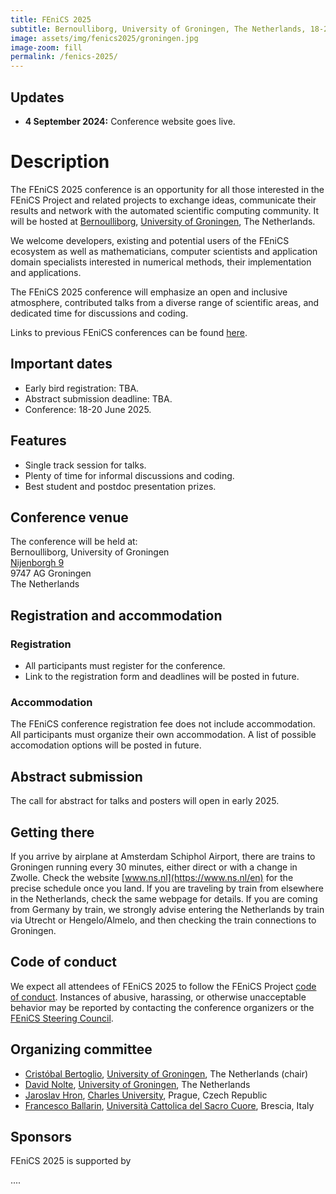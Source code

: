 ```yaml
---
title: FEniCS 2025
subtitle: Bernoulliborg, University of Groningen, The Netherlands, 18-20 June 2025
image: assets/img/fenics2025/groningen.jpg
image-zoom: fill
permalink: /fenics-2025/
---
```


## Updates
- **4 September 2024:** Conference website goes live.

# Description

The FEniCS 2025 conference is an opportunity for all those interested in
the FEniCS Project and related projects to exchange ideas, communicate
their results and network with the automated scientific computing
community. It will be hosted at [Bernoulliborg](https://www.rug.nl/staff/location/5161?lang=en), [University of Groningen](https://www.rug.nl/), The Netherlands.

We welcome developers, existing and potential users of the
FEniCS ecosystem as well as mathematicians, computer scientists and
application domain specialists interested in numerical methods, their
implementation and applications.

The FEniCS 2025 conference will emphasize an open and inclusive
atmosphere, contributed talks from a diverse range of scientific areas,
and dedicated time for discussions and coding.

Links to previous FEniCS conferences can be found [here](index.md).

## Important dates

- Early bird registration: TBA.
- Abstract submission deadline: TBA.
- Conference:  18-20 June 2025.

## Features

- Single track session for talks.
- Plenty of time for informal discussions and coding.
- Best student and postdoc presentation prizes.

## Conference venue

The conference will be held at:<br/>
Bernoulliborg, University of Groningen<br/>
[Nijenborgh 9](https://www.google.com/maps/place/Bernoulliborg/@53.2401818,6.533716,17z/data=!3m1!4b1!4m6!3m5!1s0x47c9cd1a4f77456b:0x9841c274f3f056e5!8m2!3d53.2401818!4d6.5362909!16s%2Fg%2F11fy9rbjy4?entry=ttu&g_ep=EgoyMDI0MDgyOC4wIKXMDSoASAFQAw%3D%3D)<br/>
9747 AG Groningen<br/>
The Netherlands

## Registration and accommodation
### Registration

- All participants must register for the conference.
- Link to the registration form and deadlines will be posted in future.

### Accommodation

The FEniCS conference registration fee does not include accommodation.
All participants must organize their own accommodation.
A list of possible accomodation options will be posted in future.

## Abstract submission

The call for abstract for talks and posters will open in early 2025.

## Getting there

If you arrive by airplane at Amsterdam Schiphol Airport, there are trains to Groningen running every 30 minutes, either direct or with a change in Zwolle. Check the website [www.ns.nl](https://www.ns.nl/en) for the precise schedule once you land. If you are traveling by train from elsewhere in the Netherlands, check the same webpage for details. If you are coming from Germany by train, we strongly advise entering the Netherlands by train via Utrecht or Hengelo/Almelo, and then checking the train connections to Groningen.

## Code of conduct

We expect all attendees of FEniCS 2025 to follow the FEniCS Project
[code of conduct](../community/code-of-conduct.md). Instances of
abusive, harassing, or otherwise unacceptable behavior may be reported
by contacting the conference organizers or the [FEniCS Steering
Council](https://github.com/FEniCS/governance).

## Organizing committee

- [Cristóbal Bertoglio](https://sites.google.com/view/cvmath/people/bertoglio), [University of Groningen](https://www.rug.nl/), The Netherlands (chair)
- [David Nolte](https://sites.google.com/view/cvmath/people/nolte), [University of Groningen](https://www.rug.nl/), The Netherlands
- [Jaroslav Hron](https://www.karlin.mff.cuni.cz/~hron/), [Charles University](https://cuni.cz/), Prague, Czech Republic
- [Francesco Ballarin](https://www.francescoballarin.it/), [Università Cattolica del Sacro Cuore](https://www.unicatt.it/), Brescia, Italy

## Sponsors
FEniCS 2025 is supported by

....

